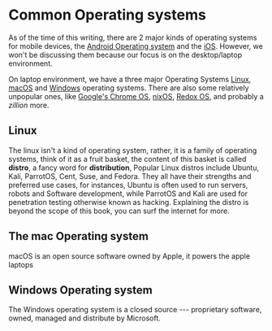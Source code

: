 # Common Operating systems

As of the time of this writing, there are 2 major kinds of operating systems for
mobile devices, the [Android Operating system](https://source.android.com/) and
the [iOS](https://en.wikipedia.org/wiki/IOS). However, we won't be discussing
them because our focus is on the desktop/laptop environment.

On laptop environment, we have a three major Operating Systems
[Linux](https://en.wikipedia.org/wiki/Linux),
[macOS](https://en.wikipedia.org/wiki/MacOS) and
[Windows](https://www.prepbytes.com/blog/operating-system/windows-operating-system/)
operating systems. There are also some relatively unpopular ones, like
[Google's Chrome OS](https://chromeos.google/), [nixOS](https://nixos.org/),
[Redox OS](https://www.redox-os.org/), and probably a _zillion_ more.

## Linux

The linux isn't a kind of operating system, rather, it is a family of operating
systems, think of it as a fruit basket, the content of this basket is called
**distro**, a fancy word for **distribution**, Popular Linux distros include
Ubuntu, Kali, ParrotOS, Cent, Suse, and Fedora. They all have their strengths
and preferred use cases, for instances, Ubuntu is often used to run
servers, robots and Software development, while ParrotOS and Kali are used for
penetration testing otherwise known as hacking. Explaining the distro is beyond
the scope of this book, you can surf the internet for more.

## The mac Operating system

macOS is an open source software owned by Apple, it powers the apple laptops

## Windows Operating system

The Windows operating system is a closed source --- proprietary software, owned,
managed and distribute by Microsoft.

[^uses-of-android]: <https://www.spiceworks.com/tech/tech-general/articles/android-os/>
